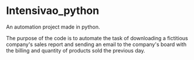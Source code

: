 # Intensivao_python
 An automation project made in python.

The purpose of the code is to automate the task of downloading a fictitious company's sales report and sending an email to the company's board with the billing and quantity of products sold the previous day.

